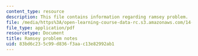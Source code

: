 ```yaml
---
content_type: resource
description: This file contains information regarding ramsey problem.
file: /media/https%3A/open-learning-course-data-rc.s3.amazonaws.com/14-05-intermediate-macroeconomics-spring-2013/83bd6c235c99d836f3aac13e82992ab1_MIT14_05S13_rec_ram_prob.pdf
file_type: application/pdf
resourcetype: Document
title: Ramsey problem notes
uid: 83bd6c23-5c99-d836-f3aa-c13e82992ab1
---
```

